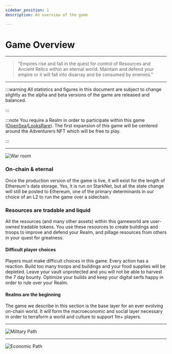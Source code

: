 ```yaml
---
sidebar_position: 1
description: An overview of the game

---
```





# Game Overview

---

> "Empires rise and fall in the quest for control of Resources and Ancient Relics within an eternal world. Maintain and defend your empire or it will fall into disarray and be consumed by enemies."

---

:::warning
All statistics and figures in this document are subject to change slightly as the alpha and beta versions of the game are released and balanced.

:::

:::note
You require a Realm in order to participate within this game ([OpenSea](https://opensea.io/collection/lootrealms)/[LooksRare](https://looksrare.org/collections/0x7AFe30cB3E53dba6801aa0EA647A0EcEA7cBe18d)). The first expansion of this game will be centered around the Adventurers NFT which will be free to play.

:::

---
![War room](/img/game/war-room.jpg)

### On-chain & eternal

Once the production version of the game is live, it will exist for the length of Ethereum's data storage. Yes, it is run on StarkNet, but all the state change will still be posted to Ethereum, one of the primary determinants in our choice of an L2 to run the game over a sidechain.

### Resources are tradable and liquid
All the resources (and many other assets) within this gameworld are user-owned tradable tokens. You use these resources to create buildings and troops to improve and defend your Realm, and pillage resources from others in your quest for greatness.


#### Difficult player choices

Players must make difficult choices in this game. Every action has a reaction. Build too many troops and buildings and your food supplies will be depleted. Leave your vault unprotected and you will not be able to harvest the 7 day bounty. Optimize your builds and keep your digital serfs happy in order to rule over your Realm.

#### Realms are the beginning

The game we describe in this section is the base layer for an ever evolving on-chain world. It will form the macroeconomic and social layer necessary in order to terraform a world and culture to support 1m+ players.

---
![Military Path](/img/game/military-path.png)

---
![Economic Path](/img/game/economic-path.png)



